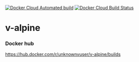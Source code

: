 
[![Docker Cloud Automated build](https://img.shields.io/docker/cloud/automated/unknownvuser/v-alpine?style=for-the-badge)](https://hub.docker.com/r/unknownvuser/v-alpine/builds)
[![Docker Cloud Build Status](https://img.shields.io/docker/cloud/build/unknownvuser/v-alpine?style=for-the-badge)](https://hub.docker.com/r/unknownvuser/v-alpine/builds)

# v-alpine

### Docker hub
https://hub.docker.com/r/unknownvuser/v-alpine/builds
